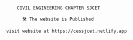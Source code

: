             CIVIL ENGINEERING CHAPTER SJCET

              🛠️ The website is Published

        visit website at https://cessjcet.netlify.app 
